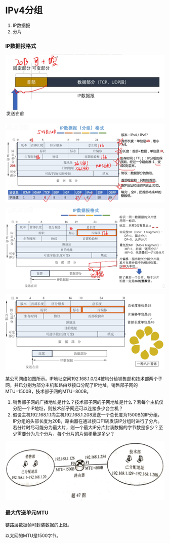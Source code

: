 # IPv4分组

1. IP数据报
2. 分片

### IP数据报格式

![](1.png)

![](2.png)

![](3.png)

![](4.png)

某公司网络如图所示。IP地址空间192.168.1.0/24被均分给销售部和技术部两个子网，并已分别为部分主机和路由器接口分配了IP地址，销售部子网的MTU=1500B，技术部子网的MTU=800B。

1. 销售部子网的广播地址是什么？技术部子网的子网地址是什么？若每个主机仅分配一个IP地址，则技术部子网还可以连接多少台主机？
2. 假设主机192.168.1.1向主机192.168.1.208发送一个总长度为1500B的IP分组，IP分组的头部长度为20B，路由器在通过接口F1转发该IP分组时进行了分片。若分片时尽可能分为最大片，则一个最大IP分片封装数据的字节数是多少？至少需要分为几个分片，每个分片的片偏移量是多少？

![](5.png)

### 最大传送单元MTU

链路层数据帧可封装数据的上限。

以太网的MTU是1500字节。

 